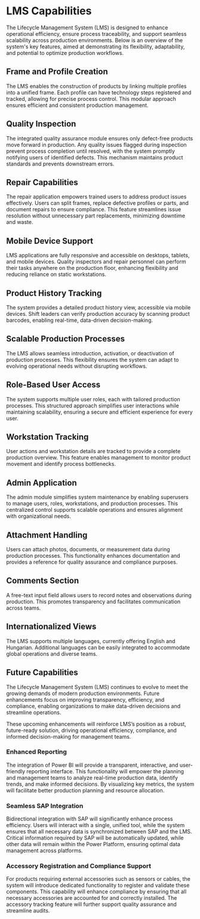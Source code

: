 # LMS Capabilities

The Lifecycle Management System (LMS) is designed to enhance operational
efficiency, ensure process traceability, and support seamless scalability across
production environments. Below is an overview of the system's key features,
aimed at demonstrating its flexibility, adaptability, and potential to optimize
production workflows.

## Frame and Profile Creation

The LMS enables the construction of products by linking multiple profiles into a
unified frame. Each profile can have technology steps registered and tracked,
allowing for precise process control. This modular approach ensures efficient
and consistent production management.

## Quality Inspection

The integrated quality assurance module ensures only defect-free products move
forward in production. Any quality issues flagged during inspection prevent
process completion until resolved, with the system promptly notifying users of
identified defects. This mechanism maintains product standards and prevents
downstream errors.

## Repair Capabilities

The repair application empowers trained users to address product issues
effectively. Users can split frames, replace defective profiles or parts, and
document repairs to ensure compliance. This feature streamlines issue resolution
without unnecessary part replacements, minimizing downtime and waste.

## Mobile Device Support

LMS applications are fully responsive and accessible on desktops, tablets, and
mobile devices. Quality inspectors and repair personnel can perform their tasks
anywhere on the production floor, enhancing flexibility and reducing reliance on
static workstations.

## Product History Tracking

The system provides a detailed product history view, accessible via mobile
devices. Shift leaders can verify production accuracy by scanning product
barcodes, enabling real-time, data-driven decision-making.

## Scalable Production Processes

The LMS allows seamless introduction, activation, or deactivation of production
processes. This flexibility ensures the system can adapt to evolving operational
needs without disrupting workflows.

## Role-Based User Access

The system supports multiple user roles, each with tailored production
processes. This structured approach simplifies user interactions while
maintaining scalability, ensuring a secure and efficient experience for every
user.

## Workstation Tracking

User actions and workstation details are tracked to provide a complete
production overview. This feature enables management to monitor product movement
and identify process bottlenecks.

## Admin Application

The admin module simplifies system maintenance by enabling superusers to manage
users, roles, workstations, and production processes. This centralized control
supports scalable operations and ensures alignment with organizational needs.

## Attachment Handling

Users can attach photos, documents, or measurement data during production
processes. This functionality enhances documentation and provides a reference
for quality assurance and compliance purposes.

## Comments Section

A free-text input field allows users to record notes and observations during
production. This promotes transparency and facilitates communication across
teams.

## Internationalized Views

The LMS supports multiple languages, currently offering English and Hungarian.
Additional languages can be easily integrated to accommodate global operations
and diverse teams.

## Future Capabilities

The Lifecycle Management System (LMS) continues to evolve to meet the growing
demands of modern production environments. Future enhancements focus on
improving transparency, efficiency, and compliance, enabling organizations to
make data-driven decisions and streamline operations.

These upcoming enhancements will reinforce LMS’s position as a robust,
future-ready solution, driving operational efficiency, compliance, and informed
decision-making for management teams.

### Enhanced Reporting

The integration of Power BI will provide a transparent, interactive, and
user-friendly reporting interface. This functionality will empower the planning
and management teams to analyze real-time production data, identify trends, and
make informed decisions. By visualizing key metrics, the system will facilitate
better production planning and resource allocation.

### Seamless SAP Integration

Bidirectional integration with SAP will significantly enhance process
efficiency. Users will interact with a single, unified tool, while the system
ensures that all necessary data is synchronized between SAP and the LMS.
Critical information required by SAP will be automatically updated, while other
data will remain within the Power Platform, ensuring optimal data management
across platforms.

### Accessory Registration and Compliance Support

For products requiring external accessories such as sensors or cables, the
system will introduce dedicated functionality to register and validate these
components. This capability will enhance compliance by ensuring that all
necessary accessories are accounted for and correctly installed. The accessory
tracking feature will further support quality assurance and streamline audits.